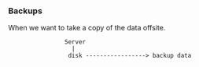 ### Backups

When we want to take a copy of the data offsite.

```
                Server
                  |
                 disk -----------------> backup data
```